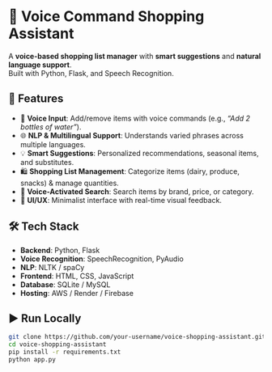 # 🛒 Voice Command Shopping Assistant  

A **voice-based shopping list manager** with **smart suggestions** and **natural language support**.  
Built with Python, Flask, and Speech Recognition.  

## 🚀 Features  
- 🎤 **Voice Input**: Add/remove items with voice commands (e.g., *“Add 2 bottles of water”*).  
- 🌐 **NLP & Multilingual Support**: Understands varied phrases across multiple languages.  
- 💡 **Smart Suggestions**: Personalized recommendations, seasonal items, and substitutes.  
- 🛍️ **Shopping List Management**: Categorize items (dairy, produce, snacks) & manage quantities.  
- 🔎 **Voice-Activated Search**: Search items by brand, price, or category.  
- 📱 **UI/UX**: Minimalist interface with real-time visual feedback.  

## 🛠️ Tech Stack  
- **Backend**: Python, Flask  
- **Voice Recognition**: SpeechRecognition, PyAudio  
- **NLP**: NLTK / spaCy  
- **Frontend**: HTML, CSS, JavaScript  
- **Database**: SQLite / MySQL  
- **Hosting**: AWS / Render / Firebase  

## ▶️ Run Locally  
```bash
git clone https://github.com/your-username/voice-shopping-assistant.git  
cd voice-shopping-assistant  
pip install -r requirements.txt  
python app.py  
